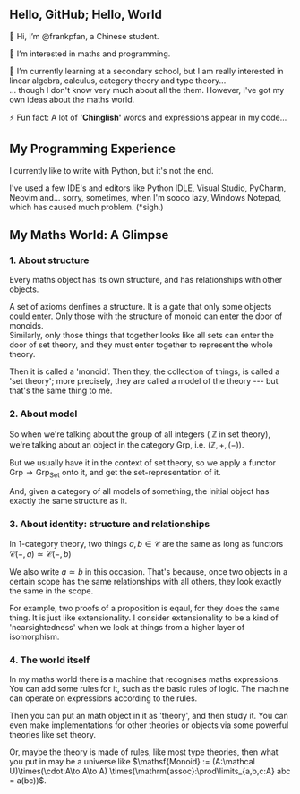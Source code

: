 ## Hello, GitHub; Hello, World

👋 Hi, I’m @frankpfan, a Chinese student.

👀 I’m interested in maths and programming.

🌱 I’m currently learning at a secondary school, but I am really
interested in linear algebra, calculus, category theory and type theory...\
... though I don't know very much about all the them.
However, I've got my own ideas about the maths world.

⚡ Fun fact: A lot of **'Chinglish'** words and expressions appear in my code...

## My Programming Experience

I currently like to write with Python, but it's not the end.

I've used a few IDE's and editors like Python IDLE, Visual Studio, PyCharm,
Neovim and... sorry, sometimes, when I'm soooo lazy, Windows Notepad,
which has caused much problem. (*sigh.)

## My Maths World: A Glimpse

### 1. About structure

Every maths object has its own structure,
and has relationships with other objects.

A set of axioms denfines a structure. It is a gate that
only some objects could enter.
Only those with the structure of monoid can enter the door of monoids.\
Similarly, only those things that together looks like all sets can enter
the door of set theory, and they must enter together
to represent the whole theory.

Then it is called a 'monoid'.
Then they, the collection of things, is called a 'set theory';
more precisely, they are called a model of the theory --- but
that's the same thing to me.

### 2. About model

So when we're talking about the group of all integers
( $\mathbb Z$ in set theory),
we're talking about an object in the category $\mathsf{Grp}$,
i.e. $(\mathbb Z, +, (-))$.

But we usually have it in the context of set theory, so we apply a
functor $\mathsf{Grp} \to \mathsf{Grp}_{\mathsf{Set}}$ onto it,
and get the set-representation of it.

And, given a category of all models of something, the initial object
has exactly the same structure as it.

### 3. About identity: structure and relationships

In 1-category theory, two things $a, b \in \mathcal C$ are the same
as long as functors $\mathcal C(-, a) \simeq \mathcal C(-, b)$

We also write $a \simeq b$ in this occasion. That's because,
once two objects in a certain scope has the same relationships
with all others, they look exactly the same in the scope.

For example, two proofs of a proposition is eqaul,
for they does the same thing.
It is just like extensionality. I consider extensionality to be a kind of
'nearsightedness' when we look at things from a higher layer of isomorphism.

### 4. The world itself

In my maths world there is a machine that recognises maths expressions.
You can add some rules for it, such as the basic rules of logic.
The machine can operate on expressions according to the rules.

Then you can put an math object in it as 'theory', and then study it.
You can even make implementations for other theories or objects via
some powerful theories like set theory.

Or, maybe the theory is made of rules, like most type theories,
then what you put in may be a universe like
$\mathsf{Monoid} := (A:\mathcal U)\times(\cdot:A\to A\to A)
\times(\mathrm{assoc}:\prod\limits_{a,b,c:A} abc = a(bc))$.
